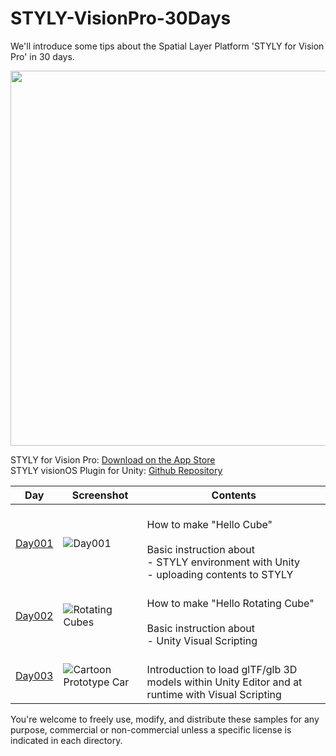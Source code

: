 # STYLY-VisionPro-30Days

We'll introduce some tips about the Spatial Layer Platform 'STYLY for Vision Pro' in 30 days. 

<img width="600" src="https://is1-ssl.mzstatic.com/image/thumb/PurpleSource116/v4/36/a6/a8/36a6a89a-d413-9487-1b6f-a1545586a583/a66fe693-dc0a-47f2-826a-305b5c81813f_ui_4k__U00281_U0029__U00281_U0029.png/960x540mv.webp">

STYLY for Vision Pro: [Download on the App Store](https://apps.apple.com/us/app/styly-for-vision-pro/id6475184828)  
STYLY visionOS Plugin for Unity: [Github Repository](https://github.com/styly-dev/STYLY-VisionOS-Plugin/)  

| Day     | Screenshot                                                                                                      | Contents                                                                                                                                 |
| ------- | --------------------------------------------------------------------------------------------------------------- | ---------------------------------------------------------------------------------------------------------------------------------------- |
| [Day001](https://github.com/styly-dev/STYLY-VisionPro-30Days/tree/main/Day001%20-%20Hello%20Cube) | ![Day001](https://github.com/styly-dev/STYLY-VisionPro-30Days/assets/387880/0a3be490-bed4-4880-b522-f3be851630b7) | <br />How to make "Hello Cube"<br /><br />Basic instruction about<br />- STYLY environment with Unity<br />- uploading contents to STYLY |
| [Day002](https://github.com/styly-dev/STYLY-VisionPro-30Days/tree/main/Day002%20-%20Hello%20Rotating%20Cube) | ![Rotating Cubes](https://github.com/styly-dev/STYLY-VisionPro-30Days/assets/387880/cd5a34b3-717f-462d-90f9-0e57176ee246) | <br />How to make "Hello Rotating Cube"<br /><br />Basic instruction about<br />- Unity Visual Scripting<br /> |
| [Day003](https://github.com/styly-dev/STYLY-VisionPro-30Days/tree/main/Day003%20-%20Load%20glTF%20glb) | ![Cartoon Prototype Car](https://github.com/styly-dev/STYLY-VisionPro-30Days/assets/387880/e853a162-ead6-40a6-b8b8-abfddb1f78e3) | <br />Introduction to load glTF/glb 3D models within Unity Editor and at runtime with Visual Scripting<br /> |

You're welcome to freely use, modify, and distribute these samples for any purpose, commercial or non-commercial unless a specific license is indicated in each directory.
